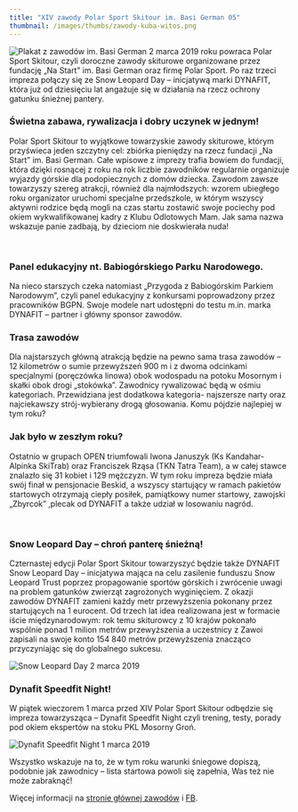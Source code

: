 ```yaml
---
title: "XIV zawody Polar Sport Skitour im. Basi German 05"
thumbnail: /images/thumbs/zawody-kuba-witos.png
---
```


<span class="image left">
    <img alt="Plakat z zawodów im. Basi German" src="/images/news/plakat-hr-491x692.jpg" title="Plakat z zawodów im. Basi German">
</span>
2 marca 2019 roku powraca Polar Sport Skitour, czyli doroczne zawody skiturowe
organizowane przez fundację „Na Start” im. Basi German oraz firmę Polar Sport.
Po raz trzeci impreza połączy się ze Snow Leopard Day – inicjatywą marki DYNAFIT,
która już od dziesięciu lat angażuje się w działania na rzecz ochrony gatunku
śnieżnej pantery.

### Świetna zabawa, rywalizacja i dobry uczynek w jednym!

Polar Sport Skitour to wyjątkowe towarzyskie zawody skiturowe, którym
przyświeca jeden szczytny cel: zbiórka pieniędzy na rzecz fundacji „Na Start”
im. Basi German. Całe wpisowe z imprezy trafia bowiem do fundacji, która dzięki
rosnącej z roku na rok liczbie zawodników regularnie organizuje wyjazdy górskie
dla podopiecznych z domów dziecka. Zawodom zawsze towarzyszy szereg atrakcji,
również dla najmłodszych: wzorem ubiegłego roku organizator uruchomi specjalne
przedszkole, w którym wszyscy aktywni rodzice będą mogli na czas startu zostawić
swoje pociechy pod okiem wykwalifikowanej kadry z Klubu Odlotowych Mam. Jak sama
nazwa wskazuje panie zadbają, by dzieciom nie doskwierała nuda!

<span class="image modal gallery">
  <a href="/images/galleries/zawody-basi-german/race1.jpg" title=""><img src="/images/galleries/zawody-basi-german/race1.jpg.thumb.jpg" alt="" /></a>
  <a href="/images/galleries/zawody-basi-german/race2.jpg" title=""><img src="/images/galleries/zawody-basi-german/race2.jpg.thumb.jpg" alt="" /></a>
  <a href="/images/galleries/zawody-basi-german/race3.jpg" title=""><img src="/images/galleries/zawody-basi-german/race3.jpg.thumb.jpg" alt="" /></a>
  <a href="/images/galleries/zawody-basi-german/race4.jpg" title=""><img src="/images/galleries/zawody-basi-german/race4.jpg.thumb.jpg" alt="" /></a>
</span>
<span class="clear"></span>

### Panel edukacyjny nt. Babiogórskiego Parku Narodowego.

Na nieco starszych czeka natomiast „Przygoda z Babiogórskim Parkiem Narodowym”, czyli panel edukacyjny z konkursami poprowadzony przez pracowników BGPN. Swoje modele nart udostępni do testu m.in. marka DYNAFIT – partner i główny sponsor zawodów.

### Trasa zawodów

Dla najstarszych główną atrakcją będzie na pewno sama trasa zawodów – 12 kilometrów o sumie przewyższeń 900 m i z dwoma odcinkami specjalnymi (poręczówka linowa) obok wodospadu na potoku Mosornym i skałki obok drogi „stokówka”. Zawodnicy rywalizować będą w ośmiu kategoriach. Przewidziana jest dodatkowa kategoria- najszersze narty oraz najciekawszy strój-wybierany drogą głosowania. Komu pójdzie najlepiej w tym roku?


### Jak było w zeszłym roku?

Ostatnio w grupach OPEN triumfowali Iwona Januszyk (Ks Kandahar-Alpinka SkiTrab) oraz Franciszek Rząsa (TKN Tatra Team), a w całej stawce znalazło się 31 kobiet i 129 mężczyzn. W tym roku impreza będzie miała swój finał w pensjonacie Beskid, a wszyscy startujący w ramach pakietów startowych otrzymają ciepły posiłek, pamiątkowy numer startowy, zawojski „Zbyrcok” ,plecak od DYNAFIT a także udział w losowaniu nagród.

<span class="image modal gallery">
  <a href="/images/galleries/zawody-basi-german/race5.jpg" title=""><img src="/images/galleries/zawody-basi-german/race5.jpg.thumb.jpg" alt="" /></a>
  <a href="/images/galleries/zawody-basi-german/race6.jpg" title=""><img src="/images/galleries/zawody-basi-german/race6.jpg.thumb.jpg" alt="" /></a>
  <a href="/images/galleries/zawody-basi-german/race7.jpg" title=""><img src="/images/galleries/zawody-basi-german/race7.jpg.thumb.jpg" alt="" /></a>
  <a href="/images/galleries/zawody-basi-german/race8.jpg" title=""><img src="/images/galleries/zawody-basi-german/race8.jpg.thumb.jpg" alt="" /></a>
</span>

### Snow Leopard Day – chroń panterę śnieżną!

Czternastej edycji Polar Sport Skitour towarzyszyć będzie także DYNAFIT Snow Leopard Day – inicjatywa mająca na celu zasilenie funduszu Snow Leopard Trust poprzez propagowanie sportów górskich i zwrócenie uwagi na problem gatunków zwierząt zagrożonych wyginięciem. Z okazji zawodów DYNAFIT zamieni każdy metr przewyższenia pokonany przez startujących na 1 eurocent. Od trzech lat idea realizowana jest w formacie iście międzynarodowym: rok temu skiturowcy z 10 krajów pokonało wspólnie ponad 1 milion metrów przewyższenia a uczestnicy z Zawoi zapisali na swoje konto 154 840 metrów przewyższenia znacząco przyczyniając się do globalnego sukcesu.

<span class="image fit">
  <img src="/images/news/zawody-basi-german/snow-leopard.jpg" alt="Snow Leopard Day 2 marca 2019" />
</span>

### Dynafit Speedfit Night!

W piątek wieczorem 1 marca przed XIV Polar Sport Skitour odbędzie się impreza towarzysząca – Dynafit Speedfit Night czyli trening, testy, porady pod okiem ekspertów na stoku PKL Mosorny Groń.

<span class="image fit">
  <img src="/images/news/zawody-basi-german/dynafit-speedfit-night.jpg" alt="Dynafit Speedfit Night 1 marca 2019" />
</span>

Wszystko wskazuje na to, że w tym roku warunki śniegowe dopiszą, podobnie jak zawodnicy – lista startowa powoli się zapełnia, Was też nie może zabraknąć!

Więcej informacji na [stronie głównej zawodów](http://zawody.polarsport.pl/) i [FB](https://www.facebook.com/polarsport.skitour/?__tn__=%2Cd%2CP-R&eid=ARDT5JDkKSIUYnDQljR94Z9P36q-KUjZsonh6sc9VnjtEplExrLIb7RIuWmtHx-5ZEKMwnwxWA9vR4SE).
